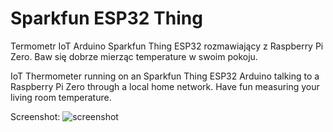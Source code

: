 # Sparkfun ESP32 Thing
Termometr IoT Arduino Sparkfun Thing ESP32 rozmawiający z Raspberry Pi Zero.
Baw się dobrze mierząc temperature w swoim pokoju.

IoT Thermometer running on an Sparkfun Thing ESP32 Arduino talking to a Raspberry Pi Zero through a local home network.
Have fun measuring your living room temperature.

Screenshot:
![screenshot](https://user-images.githubusercontent.com/1800333/35198380-0647730c-fee6-11e7-9916-b9ae409c9031.png)
